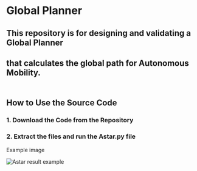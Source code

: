 # Global Planner
## This repository is for designing and validating a Global Planner <br>
## that calculates the global path for Autonomous Mobility. <br><br>


## How to Use the Source Code <br>
### 1. Download the Code from the Repository <br>

### 2. Extract the files and run the Astar.py file <br>

Example image <br>

![Astar result example](https://github.com/user-attachments/assets/91c3e344-58cc-401e-b039-2255303b6bf3)

 

